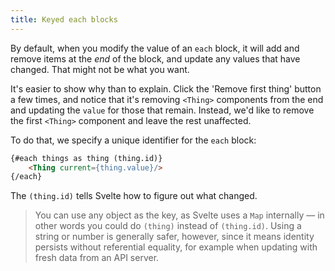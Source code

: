 ```yaml
---
title: Keyed each blocks
---
```


By default, when you modify the value of an `each` block, it will add and remove items at the *end* of the block, and update any values that have changed. That might not be what you want.

It's easier to show why than to explain. Click the 'Remove first thing' button a few times, and notice that it's removing `<Thing>` components from the end and updating the `value` for those that remain. Instead, we'd like to remove the first `<Thing>` component and leave the rest unaffected.

To do that, we specify a unique identifier for the `each` block:

```html
{#each things as thing (thing.id)}
	<Thing current={thing.value}/>
{/each}
```

The `(thing.id)` tells Svelte how to figure out what changed.

> You can use any object as the key, as Svelte uses a `Map` internally — in other words you could do `(thing)` instead of `(thing.id)`. Using a string or number is generally safer, however, since it means identity persists without referential equality, for example when updating with fresh data from an API server.
